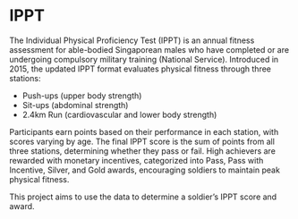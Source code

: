 # IPPT
The Individual Physical Proficiency Test (IPPT) is an annual fitness assessment for able-bodied Singaporean males who have completed or are undergoing compulsory military training (National Service). Introduced in 2015, the updated IPPT format evaluates physical fitness through three stations:

- Push-ups (upper body strength)
- Sit-ups (abdominal strength)
- 2.4km Run (cardiovascular and lower body strength)

Participants earn points based on their performance in each station, with scores varying by age. The final IPPT score is the sum of points from all three stations, determining whether they pass or fail. High achievers are rewarded with monetary incentives, categorized into Pass, Pass with Incentive, Silver, and Gold awards, encouraging soldiers to maintain peak physical fitness.

This project aims to use the data to determine a soldier’s IPPT score and award.

